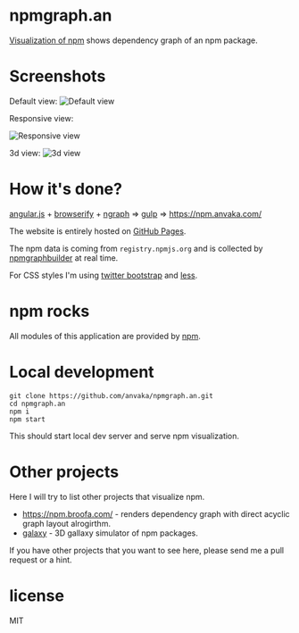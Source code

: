 # npmgraph.an

[Visualization of npm](https://npm.anvaka.com) shows dependency graph of an npm package.

# Screenshots

Default view:
![Default view](https://raw.githubusercontent.com/anvaka/npmgraph.an/master/images/default_view.png)


Responsive view:

![Responsive view](https://raw.githubusercontent.com/anvaka/npmgraph.an/master/images/responsive_view.png)


3d view:
![3d view](https://raw.githubusercontent.com/anvaka/npmgraph.an/master/images/3d_view.png)

# How it's done?

[angular.js](https://angularjs.org/) + [browserify](https://browserify.org/) + [ngraph](https://github.com/anvaka/ngraph) => [gulp](https://gulpjs.com/) => https://npm.anvaka.com/

The website is entirely hosted on [GitHub Pages](https://pages.github.com/).

The npm data is coming from `registry.npmjs.org` and is collected by [npmgraphbuilder](https://github.com/anvaka/npmgraphbuilder) at real time.

For CSS styles I'm using [twitter bootstrap](https://getbootstrap.com/css/) and [less](https://lesscss.org/).

# npm rocks

All modules of this application are provided by [npm](https://github.com/anvaka/npmgraph.an/blob/master/package.json). 

# Local development

```
git clone https://github.com/anvaka/npmgraph.an.git
cd npmgraph.an
npm i
npm start
```

This should start local dev server and serve npm visualization.

# Other projects

Here I will try to list other projects that visualize npm. 

* https://npm.broofa.com/ - renders dependency graph with direct acyclic graph layout alrogirthm.
* [galaxy](https://anvaka.github.io/pm/#/galaxy/npm?cx=-1345&cy=-7006&cz=-6553&lx=0.6217&ly=-0.6459&lz=0.3098&lw=0.3168&ml=150&s=1.75&l=1&v=2017-11-22T00-00-00Z) - 3D gallaxy simulator of npm packages.

If you have other projects that you want to see here, please send me a pull request or a hint.

# license

MIT
